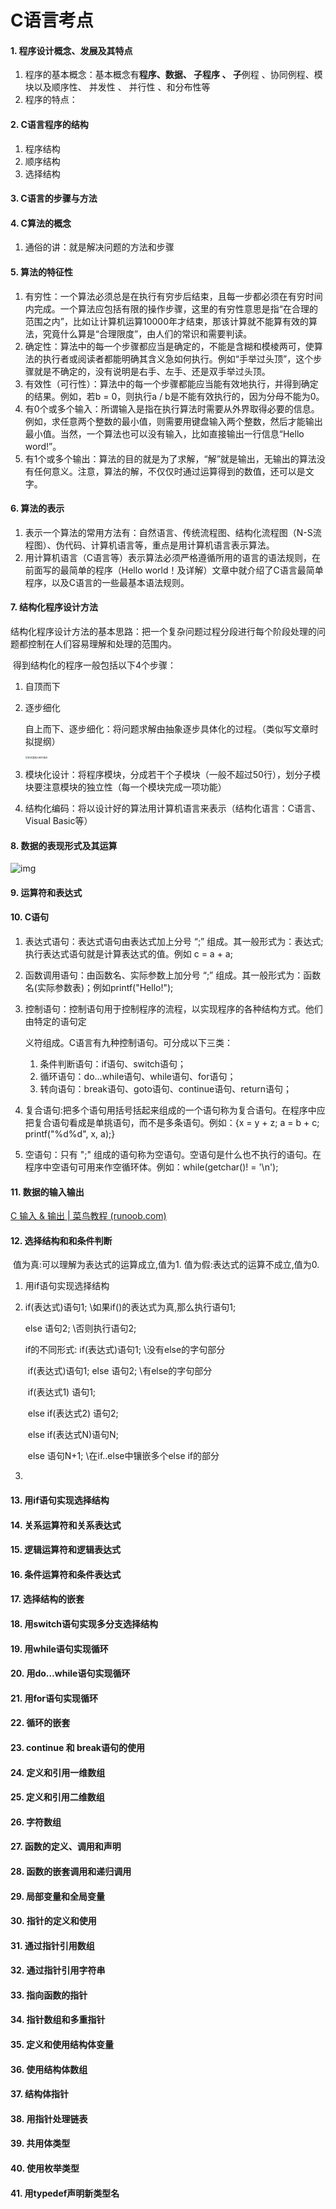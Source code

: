 # C语言考点

#### 1. 程序设计概念、发展及其特点

1. 程序的基本概念：基本概念有**程序、数据、 子程序 、 子**例程 、协同例程、模块以及顺序性、 并发性 、 并行性 、和分布性等
2. 程序的特点：

#### 2. C语言程序的结构

1. 程序结构
2. 顺序结构
3. 选择结构

#### 3. C语言的步骤与方法



#### 4. C算法的概念

1. 通俗的讲：就是解决问题的方法和步骤


#### 5. 算法的特征性

1. 有穷性：一个算法必须总是在执行有穷步后结束，且每一步都必须在有穷时间内完成。一个算法应包括有限的操作步骤，这里的有穷性意思是指“在合理的范围之内”，比如让计算机运算10000年才结束，那该计算就不能算有效的算法，究竟什么算是“合理限度”，由人们的常识和需要判读。
2. 确定性：算法中的每一个步骤都应当是确定的，不能是含糊和模棱两可，使算法的执行者或阅读者都能明确其含义急如何执行。例如“手举过头顶”，这个步骤就是不确定的，没有说明是右手、左手、还是双手举过头顶。
3. 有效性（可行性）：算法中的每一个步骤都能应当能有效地执行，并得到确定的结果。例如，若b = 0，则执行a / b是不能有效执行的，因为分母不能为0。
4. 有0个或多个输入：所谓输入是指在执行算法时需要从外界取得必要的信息。例如，求任意两个整数的最小值，则需要用键盘输入两个整数，然后才能输出最小值。当然，一个算法也可以没有输入，比如直接输出一行信息“Hello word!”。
5. 有1个或多个输出：算法的目的就是为了求解，“解”就是输出，无输出的算法没有任何意义。注意，算法的解，不仅仅时通过运算得到的数值，还可以是文字。

#### 6. 算法的表示

1. 表示一个算法的常用方法有：自然语言、传统流程图、结构化流程图（N-S流程图）、伪代码、计算机语言等，重点是用计算机语言表示算法。
2. 用计算机语言（C语言等）表示算法必须严格遵循所用的语言的语法规则，在前面写的最简单的程序（Hello world！及详解）文章中就介绍了C语言最简单程序，以及C语言的一些最基本语法规则。

#### 7. 结构化程序设计方法

​		结构化程序设计方法的基本思路：把一个复杂问题过程分段进行每个阶段处理的问题都控制在人们容易理解和处理的范围内。

​		得到结构化的程序一般包括以下4个步骤：

1. 自顶而下

2. 逐步细化

   自上而下、逐步细化：将问题求解由抽象逐步具体化的过程。（类似写文章时拟提纲）	

   <img src="https://img-blog.csdnimg.cn/20200901173543504.jpg?x-oss-process=image/watermark,type_ZmFuZ3poZW5naGVpdGk,shadow_10,text_aHR0cHM6Ly9ibG9nLmNzZG4ubmV0L3FxXzQ1MTc5ODEy,size_16,color_FFFFFF,t_70#pic_center" alt="在这里插入图片描述" style="zoom:25%;" />

3. 模块化设计：将程序模块，分成若干个子模块（一般不超过50行），划分子模块要注意模块的独立性（每一个模块完成一项功能）

4. 结构化编码：将以设计好的算法用计算机语言来表示（结构化语言：C语言、Visual Basic等）

#### 8. 数据的表现形式及其运算

![img](https://img-blog.csdnimg.cn/20210729044954605.png?x-oss-process=image/watermark,type_ZmFuZ3poZW5naGVpdGk,shadow_10,text_aHR0cHM6Ly9ibG9nLmNzZG4ubmV0L3dlaXhpbl80ODk1MTA0MQ==,size_16,color_FFFFFF,t_70)

#### 9. 运算符和表达式



#### 10. C语句

1. 表达式语句：表达式语句由表达式加上分号 “;” 组成。其一般形式为：表达式;执行表达式语句就是计算表达式的值。例如 c = a + a;

2. 函数调用语句：由函数名、实际参数上加分号 “;” 组成。其一般形式为：函数名(实际参数表)；例如printf("Hello!");

3. 控制语句：控制语句用于控制程序的流程，以实现程序的各种结构方式。他们由特定的语句定

   义符组成。C语言有九种控制语句。可分成以下三类：

   1. 条件判断语句：if语句、switch语句；
   2. 循环语句：do…while语句、while语句、for语句；
   3. 转向语句：break语句、goto语句、continue语句、return语句；

4. 复合语句:把多个语句用括号括起来组成的一个语句称为复合语句。在程序中应把复合语句看成是单挑语句，而不是多条语句。例如：{x = y + z; a = b + c; printf("%d%d", x, a);}

5. 空语句：只有 ";" 组成的语句称为空语句。空语句是什么也不执行的语句。在程序中空语句可用来作空循环体。例如：while(getchar()! = '\n');

#### 11. 数据的输入输出

[C 输入 & 输出 | 菜鸟教程 (runoob.com)](https://www.runoob.com/cprogramming/c-input-output.html)

#### 12. 选择结构和和条件判断

​	值为真:可以理解为表达式的运算成立,值为1.  值为假:表达式的运算不成立,值为0.

1. 用if语句实现选择结构

2. if(表达式)语句1;  \\如果if()的表达式为真,那么执行语句1;

   else 语句2;      \\否则执行语句2;

   if的不同形式: if(表达式)语句1;   \\没有else的字句部分

   ​          if(表达式)语句1; else 语句2; \\有else的字句部分

   ​          if(表达式1) 语句1;

   ​      else if(表达式2) 语句2;

   ​      else if(表达式N)语句N;

   ​       else 语句N+1;       \\在if..else中镶嵌多个else if的部分

3. 

    



#### 13. 用if语句实现选择结构



#### 14. 关系运算符和关系表达式



#### 15. 逻辑运算符和逻辑表达式



#### 16. 条件运算符和条件表达式



#### 17. 选择结构的嵌套



#### 18. 用switch语句实现多分支选择结构



#### 19. 用while语句实现循环



#### 20. 用do…while语句实现循环



#### 21. 用for语句实现循环



#### 22. 循环的嵌套



#### 23. continue 和 break语句的使用



#### 24. 定义和引用一维数组



#### 25. 定义和引用二维数组



#### 26. 字符数组



#### 27. 函数的定义、调用和声明



#### 28. 函数的嵌套调用和递归调用



#### 29. 局部变量和全局变量



#### 30. 指针的定义和使用



#### 31. 通过指针引用数组



#### 32. 通过指针引用字符串



#### 33. 指向函数的指针



#### 34. 指针数组和多重指针



#### 35. 定义和使用结构体变量



#### 36. 使用结构体数组



#### 37. 结构体指针



#### 38. 用指针处理链表



#### 39. 共用体类型



#### 40. 使用枚举类型



#### 41. 用typedef声明新类型名

